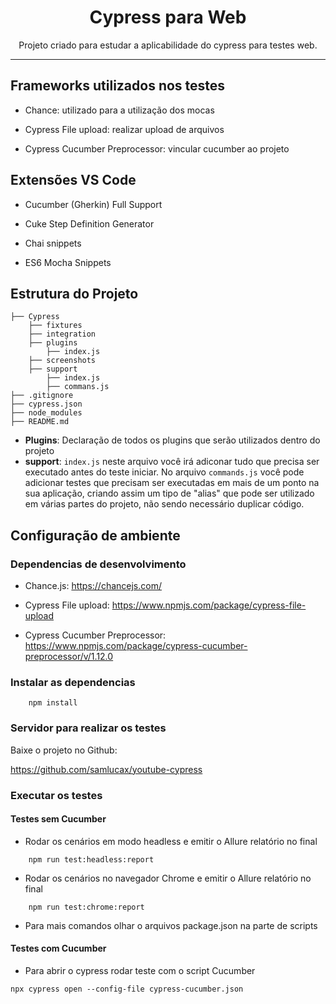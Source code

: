 <h1 align="center">Cypress para Web</h1>
<p align="center">Projeto criado para estudar a aplicabilidade do cypress para testes web.</p>

--------------------------

<h2>Frameworks utilizados nos testes</h2>

- Chance: utilizado para a utilização dos mocas

- Cypress File upload: realizar upload de arquivos 

- Cypress Cucumber Preprocessor: vincular cucumber ao projeto

<h2> Extensões VS Code</h2>

- Cucumber (Gherkin) Full Support

- Cuke Step Definition Generator

- Chai snippets

- ES6 Mocha Snippets


<h2>Estrutura do Projeto</h2>

```
├── Cypress
    ├── fixtures 
    ├── integration
    ├── plugins
        ├── index.js
    ├── screenshots
    ├── support
        ├── index.js
        ├── commans.js  
├── .gitignore
├── cypress.json
├── node_modules
├── README.md  
```

- **Plugins**: Declaração de todos os plugins que serão utilizados dentro do projeto
- **support**: `index.js` neste arquivo você irá adiconar tudo que precisa ser executado antes do teste iniciar. No arquivo `commands.js` você pode adicionar testes que precisam ser executadas em mais de um ponto na sua aplicação, criando assim um tipo de "alias" que pode ser utilizado em várias partes do projeto, não sendo necessário duplicar código. 

<h2>Configuração de ambiente</h2>

<h3> Dependencias de desenvolvimento</h3>

- Chance.js: https://chancejs.com/

- Cypress File upload: https://www.npmjs.com/package/cypress-file-upload

- Cypress Cucumber Preprocessor: https://www.npmjs.com/package/cypress-cucumber-preprocessor/v/1.12.0 

<h3>Instalar as dependencias</h3>

```
    npm install 
```

<h3>Servidor para realizar os testes</h3> 

<p>Baixe o projeto no Github:</p>

https://github.com/samlucax/youtube-cypress 


<h3>Executar os testes</h3>

<h4> Testes sem Cucumber</h4>

- Rodar os cenários em modo headless e emitir o Allure relatório no final 
````
    npm run test:headless:report
````

- Rodar os cenários no navegador Chrome e emitir o Allure relatório no final

````
    npm run test:chrome:report  
````
- Para mais comandos olhar o arquivos package.json na parte de scripts 


<h4> Testes com Cucumber</h4>

- Para abrir o cypress rodar teste com o script Cucumber 

```
npx cypress open --config-file cypress-cucumber.json
```





